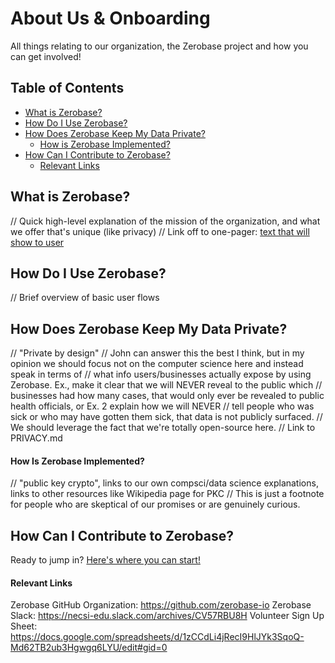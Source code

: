 # About Us & Onboarding
All things relating to our organization, the Zerobase project and how you can get involved!

## Table of Contents
* [What is Zerobase?](#what-is-zerobase)
* [How Do I Use Zerobase?](#how-do-i-use-zerobase)
* [How Does Zerobase Keep My Data Private?](#how-does-zerobase-keep-my-data-private)
    * [How is Zerobase Implemented?](#how-is-zerobase-implemented)
* [How Can I Contribute to Zerobase?](#how-can-i-contribute-to-zerobase)
    * [Relevant Links](#relevant-links)



## What is Zerobase?
// Quick high-level explanation of the mission of the organization, and what we offer that's unique (like privacy)
// Link off to one-pager: [text that will show to user](./Zerobase-Basic.pdf)

## How Do I Use Zerobase?
// Brief overview of basic user flows

## How Does Zerobase Keep My Data Private?
// "Private by design"
// John can answer this the best I think, but in my opinion we should focus not on the computer science here and instead speak in terms of
// what info users/businesses actually expose by using Zerobase. Ex., make it clear that we will NEVER reveal to the public which 
// businesses had how many cases, that would only ever be revealed to public health officials, or Ex. 2 explain how we will NEVER
// tell people who was sick or who may have gotten them sick, that data is not publicly surfaced.
// We should leverage the fact that we're totally open-source here.
// Link to PRIVACY.md
#### How Is Zerobase Implemented?
// "public key crypto", links to our own compsci/data science explanations, links to other resources like Wikipedia page for PKC
// This is just a footnote for people who are skeptical of our promises or are genuinely curious. 

## How Can I Contribute to Zerobase?
Ready to jump in? [Here's where you can start!](./CONTRIBUTING.md)

#### Relevant Links
Zerobase GitHub Organization: https://github.com/zerobase-io
Zerobase Slack: https://necsi-edu.slack.com/archives/CV57RBU8H
Volunteer Sign Up Sheet: https://docs.google.com/spreadsheets/d/1zCCdLi4jRecI9HlJYk3SqoQ-Md62TB2ub3Hgwgq6LYU/edit#gid=0


